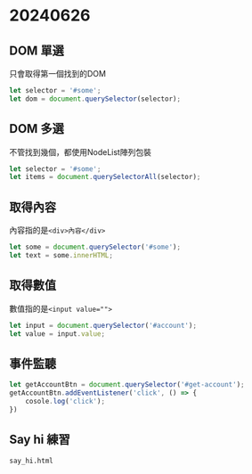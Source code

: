 # 20240626

## DOM 單選

只會取得第一個找到的DOM

```js
let selector = '#some';
let dom = document.querySelector(selector);
```

## DOM 多選

不管找到幾個，都使用NodeList陣列包裝

```js
let selector = '#some';
let items = document.querySelectorAll(selector);
```

## 取得內容

內容指的是`<div>內容</div>`

```js
let some = document.querySelector('#some');
let text = some.innerHTML;
```

## 取得數值

數值指的是`<input value="">`

```js
let input = document.querySelector('#account');
let value = input.value;
```

## 事件監聽

```js
let getAccountBtn = document.querySelector('#get-account');
getAccountBtn.addEventListener('click', () => {
    cosole.log('click');
})
```

## Say hi 練習

`say_hi.html`